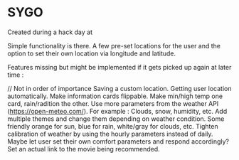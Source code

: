 # SYGO

Created during a hack day at </Salt>

Simple functionality is there. A few pre-set locations for the user and the option to set their own location via longitude and latitude.

Features missing but might be implemented if it gets picked up again at later time :

  // Not in order of importance
  Saving a custom location.
  Getting user location automatically.
  Make information cards flippable. Make min/high temp one card, rain/radition the other.
  Use more parameters from the weather API (https://open-meteo.com/). For example : Clouds, snow, humidity, etc.
  Add multiple themes and change them depending on weather condition. Some friendly orange for sun, blue for rain, white/gray for clouds, etc.
  Tighten calibration of weather by using the hourly parameters instead of daily.
  Maybe let user set their own comfort parameters and respond accordingly?
  Set an actual link to the movie being recommended.
